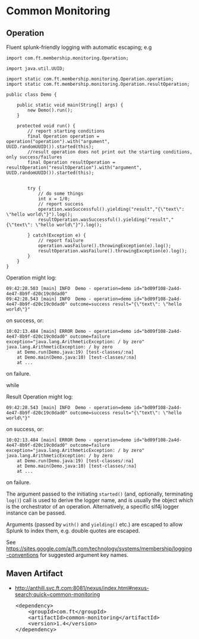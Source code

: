 Common Monitoring
=================

Operation
---------

Fluent splunk-friendly logging with automatic escaping; e.g


    import com.ft.membership.monitoring.Operation;

    import java.util.UUID;

    import static com.ft.membership.monitoring.Operation.operation;
    import static com.ft.membership.monitoring.Operation.resultOperation;

    public class Demo {

        public static void main(String[] args) {
            new Demo().run();
        }

        protected void run() {
            // report starting conditions
            final Operation operation = operation("operation").with("argument", UUID.randomUUID()).started(this);
            //result operation does not print out the starting conditions, only success/failures
            final Operation resultOperation = resultOperation("resultOperation").with("argument", UUID.randomUUID()).started(this);


            try {
                // do some things
                int x = 1/0;
                // report success
                operation.wasSuccessful().yielding("result","{\"text\": \"hello world\"}").log();
                resultOperation.wasSuccessful().yielding("result","{\"text\": \"hello world\"}").log();

            } catch(Exception e) {
                // report failure
                operation.wasFailure().throwingException(e).log();
                resultOperation.wasFailure().throwingException(e).log();
            }
        }
    }


Operation might log:

    09:42:28.503 [main] INFO  Demo - operation=demo id="bd09f108-2a4d-4e47-8b9f-d20c19c0dad0"
    09:42:28.543 [main] INFO  Demo - operation=demo id="bd09f108-2a4d-4e47-8b9f-d20c19c0dad0" outcome=success result="{\"text\": \"hello world\"}"


on success, or:

    10:02:13.484 [main] ERROR Demo - operation=demo id="bd09f108-2a4d-4e47-8b9f-d20c19c0dad0" outcome=failure exception="java.lang.ArithmeticException: / by zero"
    java.lang.ArithmeticException: / by zero
        at Demo.run(Demo.java:19) [test-classes/:na]
        at Demo.main(Demo.java:10) [test-classes/:na]
        at ...

on failure.

while

Result Operation might log:

    09:42:28.543 [main] INFO  Demo - operation=demo id="bd09f108-2a4d-4e47-8b9f-d20c19c0dad0" outcome=success result="{\"text\": \"hello world\"}"

on success, or:

    10:02:13.484 [main] ERROR Demo - operation=demo id="bd09f108-2a4d-4e47-8b9f-d20c19c0dad0" outcome=failure exception="java.lang.ArithmeticException: / by zero"
    java.lang.ArithmeticException: / by zero
        at Demo.run(Demo.java:19) [test-classes/:na]
        at Demo.main(Demo.java:10) [test-classes/:na]
        at ...

on failure.

The argument passed to the initiating ```started()``` (and, optionally, terminating ```log()```) call is used to derive the
logger name, and is usually the object which is the orchestrator of an operation. Alternatively, a specific
slf4j logger instance can be passed.

Arguments (passed  by ```with()``` and ```yielding()``` etc.) are escaped to allow Splunk to index them, e.g. double quotes are escaped.

See https://sites.google.com/a/ft.com/technology/systems/membership/logging-conventions for suggested argument key names.

Maven Artifact
--------------
* http://anthill.svc.ft.com:8081/nexus/index.html#nexus-search;quick~common-monitoring

<pre>
   &lt;dependency>
       &lt;groupId>com.ft&lt;/groupId>
       &lt;artifactId>common-monitoring&lt;/artifactId>
       &lt;version>1.4&lt;/version>
   &lt;/dependency>
</pre>